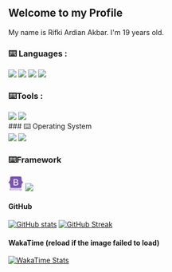## Welcome to my Profile

My name is Rifki Ardian Akbar. 
I'm 19 years old.

### ⌨️ Languages :
<div>
  <a href="https://typescriptlang.org"><img src="https://cdn.jsdelivr.net/gh/devicons/devicon/icons/typescript/typescript-original.svg" width="30" /></a>
  <a href="https://developer.mozilla.org/en-US/docs/Web/JavaScript"><img src="https://cdn.jsdelivr.net/gh/devicons/devicon/icons/javascript/javascript-original.svg" width="30" /></a>
  <a href="https://nodejs.org"><img src="https://cdn.jsdelivr.net/gh/devicons/devicon/icons/nodejs/nodejs-original.svg" width="30" /></a>
  <a href="https://reactjs.org"><img src="https://cdn.jsdelivr.net/gh/devicons/devicon/icons/react/react-original.svg" width="30" /></a>
</div>

### ⌨️Tools :
<div>
  <a href="https://code.visualstudio.com"><img src="https://cdn.jsdelivr.net/gh/devicons/devicon/icons/vscode/vscode-original.svg" width="30" /></a>
  <a href="https://npmjs.com"><img src="https://cdn.jsdelivr.net/gh/devicons/devicon/icons/npm/npm-original-wordmark.svg" width="30" /></a>
</div>
### ⌨️ Operating System
<div>
  <img src="https://cdn.jsdelivr.net/gh/devicons/devicon/icons/linux/linux-original.svg" width="30" />
  <img src="https://cdn.jsdelivr.net/gh/devicons/devicon/icons/windows/windows-original.svg" width="30" />
</div>

### ⌨️Framework
<div>
  <a href="https://getbootstrap.com/"><img src="https://github.com/devicons/devicon/blob/v2.15.1/icons/bootstrap/bootstrap-plain-wordmark.svg" width="30" /></a>
  <a href="https://tailwindcss.com"><img src="https://cdn.jsdelivr.net/gh/devicons/devicon/icons/tailwindcss/tailwindcss-plain.svg" width="30" /></a>
</div>

#### GitHub
[![GitHub stats](https://github-readme-stats.vercel.app/api?username=syzkii&theme=tokyonight)](https://github.com/anuraghazra/github-readme-stats)
[![GitHub Streak](https://github-readme-streak-stats.herokuapp.com?user=syzkii&theme=tokyonight&date_format=M%20j%5B%2C%20Y%5D)](https://git.io/streak-stats)

#### WakaTime (reload if the image failed to load)
[![WakaTime Stats](https://github-readme-stats.vercel.app/api/wakatime?username=Syzkii&layout=compact)](https://wakatime.com/@syzkii)
